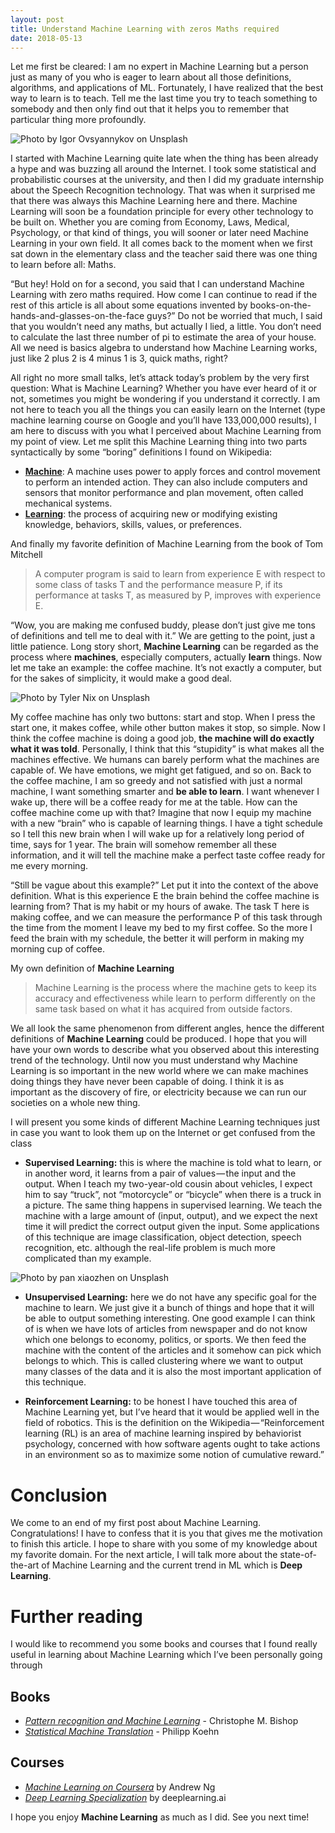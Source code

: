 ```yaml
---
layout: post
title: Understand Machine Learning with zeros Maths required
date: 2018-05-13
---
```


Let me first be cleared: I am no expert in Machine Learning but a person just as many of you who is eager to learn about all 
those definitions, algorithms, and applications of ML. Fortunately, I have realized that the best way to learn is to teach. 
Tell me the last time you try to teach something to somebody and then only find out that it helps you to remember that 
particular thing more profoundly.

![Photo by Igor Ovsyannykov on Unsplash](https://source.unsplash.com/3gsOwvsy7dc)

I started with Machine Learning quite late when the thing has been already a hype and was buzzing all around the Internet. I took some statistical and probabilistic courses at the university, and then I did my graduate internship about the Speech Recognition technology. That was when it surprised me that there was always this Machine Learning here and there. Machine Learning will soon be a foundation principle for every other technology to be built on. Whether you are coming from Economy, Laws, Medical, Psychology, or that kind of things, you will sooner or later need Machine Learning in your own field. It all comes back to the moment when we first sat down in the elementary class and the teacher said there was one thing to learn before all: Maths.  

“But hey! Hold on for a second, you said that I can understand Machine Learning with zero maths required. How come I can continue to read if the rest of this article is all about some equations invented by books-on-the-hands-and-glasses-on-the-face guys?” Do not be worried that much, I said that you wouldn’t need any maths, but actually I lied, a little. You don’t need to calculate the last three number of pi to estimate the area of your house. All we need is basics algebra to understand how Machine Learning works, just like 2 plus 2 is 4 minus 1 is 3, quick maths, right?  

All right no more small talks, let’s attack today’s problem by the very first question: What is Machine Learning? Whether you have ever heard of it or not, sometimes you might be wondering if you understand it correctly. I am not here to teach you all the things you can easily learn on the Internet (type machine learning course on Google and you’ll have 133,000,000 results), I am here to discuss with you what I perceived about Machine Learning from my point of view. Let me split this Machine Learning thing into two parts syntactically by some “boring” definitions I found on Wikipedia:

* __[Machine](https://en.wikipedia.org/wiki/Machine)__: A machine uses power to apply forces and control movement to perform an intended action. They can also include computers and sensors that monitor performance and plan movement, often called mechanical systems.
* __[Learning](https://en.wikipedia.org/wiki/Learning)__: the process of acquiring new or modifying existing knowledge, behaviors, skills, values, or preferences.

And finally my favorite definition of Machine Learning from the book of Tom Mitchell
>A computer program is said to learn from experience E with respect to some class of tasks T and the performance measure P, if its performance at tasks T, as measured by P, improves with experience E.

“Wow, you are making me confused buddy, please don’t just give me tons of definitions and tell me to deal with it.” We are getting to the point, just a little patience. Long story short, __Machine Learning__ can be regarded as the process where __machines__, especially computers, actually __learn__ things. Now let me take an example: the coffee machine. It’s not exactly a computer, but for the sakes of simplicity, it would make a good deal.  

![Photo by Tyler Nix on Unsplash](https://source.unsplash.com/qIxkKKdLQvA)

My coffee machine has only two buttons: start and stop. When I press the start one, it makes coffee, while other button makes it stop, so simple. Now I think the coffee machine is doing a good job, __the machine will do exactly what it was told__. Personally, I think that this “stupidity” is what makes all the machines effective. We humans can barely perform what the machines are capable of. We have emotions, we might get fatigued, and so on. Back to the coffee machine, I am so greedy and not satisfied with just a normal machine, I want something smarter and __be able to learn__. I want whenever I wake up, there will be a coffee ready for me at the table. How can the coffee machine come up with that? Imagine that now I equip my machine with a new “brain” who is capable of learning things. I have a tight schedule so I tell this new brain when I will wake up for a relatively long period of time, says for 1 year. The brain will somehow remember all these information, and it will tell the machine make a perfect taste coffee ready for me every morning.  

“Still be vague about this example?” Let put it into the context of the above definition. What is this experience E the brain behind the coffee machine is learning from? That is my habit or my hours of awake. The task T here is making coffee, and we can measure the performance P of this task through the time from the moment I leave my bed to my first coffee. So the more I feed the brain with my schedule, the better it will perform in making my morning cup of coffee.  

My own definition of __Machine Learning__
>Machine Learning is the process where the machine gets to keep its accuracy and effectiveness while learn to perform differently on the same task based on what it has acquired from outside factors.

We all look the same phenomenon from different angles, hence the different definitions of __Machine Learning__ could be produced. I hope that you will have your own words to describe what you observed about this interesting trend of the technology. Until now you must understand why Machine Learning is so important in the new world where we can make machines doing things they have never been capable of doing. I think it is as important as the discovery of fire, or electricity because we can run our societies on a whole new thing.  

I will present you some kinds of different Machine Learning techniques just in case you want to look them up on the Internet or get confused from the class
* __Supervised Learning:__ this is where the machine is told what to learn, or in another word, it learns from a pair of values — the input and the output. When I teach my two-year-old cousin about vehicles, I expect him to say “truck”, not “motorcycle” or “bicycle” when there is a truck in a picture. The same thing happens in supervised learning. We teach the machine with a large amount of (input, output), and we expect the next time it will predict the correct output given the input. Some applications of this technique are image classification, object detection, speech recognition, etc. although the real-life problem is much more complicated than my example.

![Photo by pan xiaozhen on Unsplash](https://source.unsplash.com/cEf2lvyhNAI)

* __Unsupervised Learning:__ here we do not have any specific goal for the machine to learn. We just give it a bunch of things and hope that it will be able to output something interesting. One good example I can think of is when we have lots of articles from newspaper and do not know which one belongs to economy, politics, or sports. We then feed the machine with the content of the articles and it somehow can pick which belongs to which. This is called clustering where we want to output many classes of the data and it is also the most important application of this technique.  

* __Reinforcement Learning:__ to be honest I have touched this area of Machine Learning yet, but I’ve heard that it would be applied well in the field of robotics. This is the definition on the Wikipedia — “Reinforcement learning (RL) is an area of machine learning inspired by behaviorist psychology, concerned with how software agents ought to take actions in an environment so as to maximize some notion of cumulative reward.”

# Conclusion
We come to an end of my first post about Machine Learning. Congratulations! I have to confess that it is you that gives me the motivation to finish this article. I hope to share with you some of my knowledge about my favorite domain. For the next article, I will talk more about the state-of-the-art of Machine Learning and the current trend in ML which is __Deep Learning__.  

# Further reading
I would like to recommend you some books and courses that I found really useful in learning about Machine Learning which I’ve been personally going through  
## Books
* [_Pattern recognition and Machine Learning_](https://www.amazon.com/Pattern-Recognition-Learning-Information-Statistics/dp/0387310738/ref=sr_1_1?ie=UTF8&qid=1525515472&sr=8-1&keywords=pattern+recognition+and+machine+learning) - Christophe M. Bishop
* [_Statistical Machine Translation_](https://www.amazon.com/Statistical-Machine-Translation-Philipp-Koehn/dp/0521874157/ref=sr_1_1?ie=UTF8&qid=1525515548&sr=8-1&keywords=statistical+machine+translation) - Philipp Koehn
## Courses
* [_Machine Learning on Coursera_](https://www.coursera.org/learn/machine-learning) by Andrew Ng
* [_Deep Learning Specialization_](https://www.coursera.org/specializations/deep-learning) by deeplearning.ai  

I hope you enjoy __Machine Learning__ as much as I did. See you next time!
